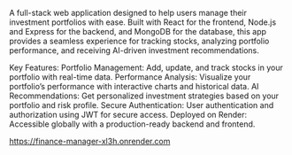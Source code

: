 A full-stack web application designed to help users manage their investment portfolios with ease. Built with React for the frontend, Node.js and Express for the backend, and MongoDB for the database, this app provides a seamless experience for tracking stocks, analyzing portfolio performance, and receiving AI-driven investment recommendations.

Key Features:
Portfolio Management: Add, update, and track stocks in your portfolio with real-time data.
Performance Analysis: Visualize your portfolio’s performance with interactive charts and historical data.
AI Recommendations: Get personalized investment strategies based on your portfolio and risk profile.
Secure Authentication: User authentication and authorization using JWT for secure access.
Deployed on Render: Accessible globally with a production-ready backend and frontend.

https://finance-manager-xl3h.onrender.com
